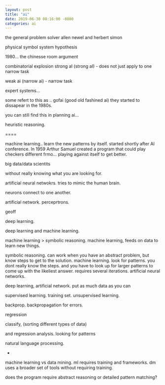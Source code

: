 ```yaml
---
layout: post
title: "ai"
date: 2019-06-30 08:16:00 -0800
categories: ai
---
```


the general problem solver
allen newel and herbert simon

physical symbol system hypothesis


1980...
the chinesse room argument


combinatorial explosion
strong aI (strong aI) - does not just apply to one narrow task

weak ai (narrow ai) - narrow task 


expert systems...

some refert to this as .. gofai (good old fashined ai)
they started to dissapear in the 1980s.

you can still find this in planning ai... 


heuristic reasoning. 


====

machine learning..
learn the new patterns by itself.
started shortly after AI conference.
In 1959 Arthur Samuel created a program that could play checkers
different frmo... playing against itself to get better.


big data/data scientits

without really knowing what you are looking for.

artificial neural netwokrs. tries to mimic the human brain.

neurons connect to one another.


artificial network. perceprtrons.

geoff 

deep learning.


deep learning and machine learning.


machine learning > symbolic reasoning.
machine learning, feeds on data to learn new things.


symbolic reasoning. can work when you have an abstract problem, but know steps to get to the solution.
machine learning. look for patterns. you dont really know the steps. and you have to look up for larger patterns to come up with the likeliest answer. requires several iterations. 
artificial neural networks.


deep learning, artificial network. put as much data as you can

supervised learning. training set. 
unsupervised learning.

backprop. backpropagation for errors.


regression


classify, 
	(sorting different types of data)

and regression analysis.
	looking for patterns




natural language processing.

- 


machine learning vs data mining.
ml requires training and frameworks.
dm uses a broader set of tools without requiring training.


does the program require abstract reasoning or detailed pattern matching?
